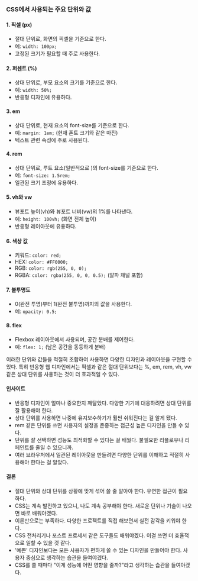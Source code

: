 ### CSS에서 사용되는 주요 단위와 값

#### 1. 픽셀 (px)

- 절대 단위로, 화면의 픽셀을 기준으로 한다.
- 예: `width: 100px;`
- 고정된 크기가 필요할 때 주로 사용한다.

#### 2. 퍼센트 (%)

- 상대 단위로, 부모 요소의 크기를 기준으로 한다.
- 예: `width: 50%;`
- 반응형 디자인에 유용하다.

#### 3. em

- 상대 단위로, 현재 요소의 font-size를 기준으로 한다.
- 예: `margin: 1em;` (현재 폰트 크기와 같은 마진)
- 텍스트 관련 속성에 주로 사용된다.

#### 4. rem

- 상대 단위로, 루트 요소(일반적으로 <html>)의 font-size를 기준으로 한다.
- 예: `font-size: 1.5rem;`
- 일관된 크기 조정에 유용하다.

#### 5. vh와 vw

- 뷰포트 높이(vh)와 뷰포트 너비(vw)의 1%를 나타낸다.
- 예: `height: 100vh;` (화면 전체 높이)
- 반응형 레이아웃에 유용하다.

#### 6. 색상 값

- 키워드: `color: red;`
- HEX: `color: #FF0000;`
- RGB: `color: rgb(255, 0, 0);`
- RGBA: `color: rgba(255, 0, 0, 0.5);` (알파 채널 포함)

#### 7. 불투명도

- 0(완전 투명)부터 1(완전 불투명)까지의 값을 사용한다.
- 예: `opacity: 0.5;`

#### 8. flex

- Flexbox 레이아웃에서 사용되며, 공간 분배를 제어한다.
- 예: `flex: 1;` (남은 공간을 동등하게 분배)

이러한 단위와 값들을 적절히 조합하여 사용하면 다양한 디자인과 레이아웃을 구현할 수 있다. 특히 반응형 웹 디자인에서는 픽셀과 같은 절대 단위보다는 %, em, rem, vh, vw 같은 상대 단위를 사용하는 것이 더 효과적일 수 있다.

#### 인사이트

- 반응형 디자인이 얼마나 중요한지 깨달았다. 다양한 기기에 대응하려면 상대 단위를 잘 활용해야 한다.
- 상대 단위를 사용하면 나중에 유지보수하기가 훨씬 쉬워진다는 걸 알게 됐다.
- rem 같은 단위를 쓰면 사용자의 설정을 존중하는 접근성 높은 디자인을 만들 수 있다.
- 단위를 잘 선택하면 성능도 최적화할 수 있다는 걸 배웠다. 불필요한 리플로우나 리페인트를 줄일 수 있으니까.
- 여러 브라우저에서 일관된 레이아웃을 만들려면 다양한 단위를 이해하고 적절히 사용해야 한다는 걸 알았다.

#### 결론

- 절대 단위와 상대 단위를 상황에 맞게 섞어 쓸 줄 알아야 한다. 유연한 접근이 필요하다.
- CSS는 계속 발전하고 있으니, 나도 계속 공부해야 한다. 새로운 단위나 기술이 나오면 바로 배워야겠다.
- 이론만으로는 부족하다. 다양한 프로젝트를 직접 해보면서 실전 감각을 키워야 한다.
- CSS 전처리기나 포스트 프로세서 같은 도구들도 배워야겠다. 이걸 쓰면 더 효율적으로 일할 수 있을 것 같다.
- '예쁜' 디자인보다는 모든 사용자가 편하게 쓸 수 있는 디자인을 만들어야 한다. 사용자 중심으로 생각하는 습관을 들여야겠다.
- CSS를 쓸 때마다 "이게 성능에 어떤 영향을 줄까?"라고 생각하는 습관을 들여야겠다.
